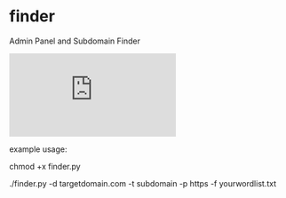 # finder
Admin Panel and Subdomain Finder

![alt text](https://www.fileus.ml/do.php?img=46)

example usage:

chmod +x finder.py

./finder.py -d targetdomain.com -t subdomain -p https -f yourwordlist.txt
